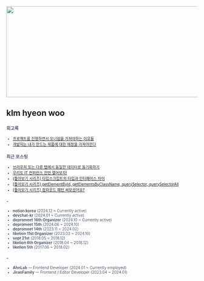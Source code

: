 
<div align="center">
  
<img src="https://render.gitanimals.org/lines/klmhyeonwoo?pet-id=590059497944971134" width="1000" height="240"/>

</div>

## klm hyeon woo

<span style="color:#4E5968; font-size:10px;">

### 회고록
- [프로젝트를 진행하면서 오너쉽을 가져야하는 이유들](https://klmhyeonwooo.tistory.com/149)<br>
- [개발자는 내가 만드는 제품에 대한 애정을 가져야한다](https://klmhyeonwooo.tistory.com/122)<br>

### 최근 포스팅
- [브라우저 또는 다른 탭에서 동일한 데이터로 동기화하기](https://klmhyeonwooo.tistory.com/159)<br>
- [우리도 IT 컨퍼런스 한번 열어보자!](https://klmhyeonwooo.tistory.com/158)<br>
- [[톺아보기 시리즈] 타입스크립트의 타입과 인터페이스 차이](https://klmhyeonwooo.tistory.com/157)<br>
- [[톺아보기 시리즈] getElementById, getElementsByClassName, querySelector, querySelectorAll](https://klmhyeonwooo.tistory.com/156)<br>
- [[톺아보기 시리즈] 컴파운드 패턴 써보셨어요?](https://klmhyeonwooo.tistory.com/155)<br>

### -
- **notion korea** (2024.12 ~ Currently active)
- **devchat-kr** (2024.01 ~ Currently active)
- **depromeet 16th Organizer** (2024.10 ~ Currently active)
- **depromeet 15th** (2024.06 ~ 2024.10)
- **depromeet 14th** (2023.11 ~ 2024.02)
- **likelion 11st Organizer** (2023.03 ~ 2024.10)
- **sopt 21st** (2018.05 ~ 2018.12)
- **likelion 6th Organizer** (2018.04 ~ 2018.12)
- **likelion 5th** (2017.06 ~ 2018.02)

### -
- **AhnLab** — Frontend Developer (2024.01 ~ Currently employed)
- **JiranFamily** — Frontend / Editor Developer (2023.04 ~ 2024.01)
